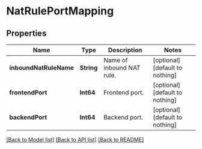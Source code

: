 # NatRulePortMapping


## Properties
Name | Type | Description | Notes
------------ | ------------- | ------------- | -------------
**inboundNatRuleName** | **String** | Name of inbound NAT rule. | [optional] [default to nothing]
**frontendPort** | **Int64** | Frontend port. | [optional] [default to nothing]
**backendPort** | **Int64** | Backend port. | [optional] [default to nothing]


[[Back to Model list]](../README.md#models) [[Back to API list]](../README.md#api-endpoints) [[Back to README]](../README.md)


